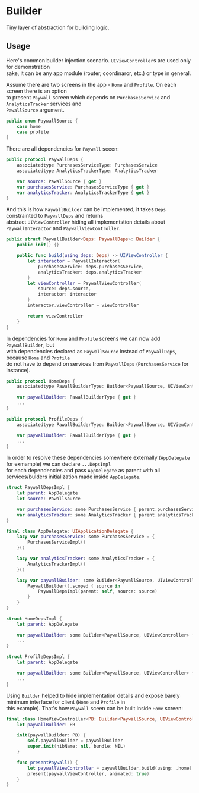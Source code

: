# Builder

Tiny layer of abstraction for building logic.

## Usage

Here's common builder injection scenario. `UIViewController`s are used only for demonstration  
sake, it can be any app module (router, coordinaror, etc.) or type in general.

Assume there are two screens in the app - `Home` and `Profile`. On each screen there is an option  
to present `Paywall` screen which depends on `PurchasesService` and `AnalyticsTracker` services and  
`PawallSource` argument.

```swift
public enum PaywallSource {
    case home
    case profile
}
```

There are all dependencies for `Paywall` sceen:

```swift
public protocol PaywallDeps {
    associatedtype PurchasesServiceType: PurchasesService
    associatedtype AnalyticsTrackerType: AnalyticsTracker

    var source: PawallSource { get }
    var purchasesService: PurchasesServiceType { get }
    var analyticsTracker: AnalyticsTrackerType { get }
}
```

And this is how `PaywallBuilder` can be implemented, it takes `Deps` constrainted to `PaywallDeps` and returns  
abstract `UIViewController` hiding all implementstion details about `PaywallInteractor` and `PaywallViewController`.

```swift
public struct PaywallBuilder<Deps: PaywallDeps>: Builder {
    public init() {}

    public func build(using deps: Deps) -> UIViewController {
        let interactor = PaywallInteractor(
            purchasesService: deps.purchasesService,
            analyticsTracker: deps.analyticsTracker
        )
        let viewController = PaywallViewController(
            source: deps.source,
            interactor: interactor
        )
        interactor.viewController = viewController

        return viewController
    }
}
```

In dependencies for `Home` and `Profile` screens we can now add `PaywallBuilder`, but  
with dependencies declared as `PaywallSource` instead of `PaywallDeps`, because `Home` and `Profile`  
do not have to depend on services from `PaywallDeps` (`PurchasesService` for instance).

```swift
public protocol HomeDeps {
    associatedtype PawallBuilderType: Builder<PaywallSource, UIViewController>

    var paywallBuilder: PawallBuilderType { get }
    ...
}
```

```swift
public protocol ProfileDeps {
    associatedtype PawallBuilderType: Builder<PaywallSource, UIViewController>

    var paywallBuilder: PawallBuilderType { get }
    ...
}
```

In order to resolve these dependencies somewhere externally (`AppDelegate` for exmample) we can declare `...DepsImpl`  
for each dependencies and pass `AppDelegate` as parent with all services/bulders initialization made inside `AppDelegate`.

```swift
struct PaywallDepsImpl {
    let parent: AppDelegate
    let source: PawallSource

    var purchasesService: some PurchasesService { parent.purchasesService }
    var analyticsTracker: some AnalyticsTracker { parent.analyticsTracker }
}
```

```swift
final class AppDelegate: UIApplicationDelegate {
    lazy var purchasesService: some PurchasesService = {
        PurchasesServiceImpl()
    }()

    lazy var analyticsTracker: some AnalyticsTracker = {
        AnalyticsTrackerImpl()
    }()

    lazy var paywallBuilder: some Builder<PaywallSource, UIViewController> = { 
        PaywallBuilder().scoped { source in
            PaywallDepsImpl(parent: self, source: source)
        }
    }
}
```

```swift
struct HomeDepsImpl {
    let parent: AppDelegate

    var paywallBuilder: some Builder<PaywallSource, UIViewController> { parent.paywallBuilder }
    ...
}
```

```swift
struct ProfileDepsImpl {
    let parent: AppDelegate

    var paywallBuilder: some Builder<PaywallSource, UIViewController> { parent.paywallBuilder }
    ...
}
```

Using `Builder` helped to hide implementation details and expose barely minimum interface for client (`Home` and `Profile` in  
this example). That's how `Paywall` sceen can be built inside `Home` screen:

```swift
final class HomeViewController<PB: Builder<PaywallSource, UIViewController>>: UIViewController {
    let paywallBuilder: PB

    init(paywallBuilder: PB) {
        self.paywallBuilder = paywallBuilder
        super.init(nibName: nil, bundle: NIL)
    }

    func presentPaywall() {
        let paywallViewController = paywallBuilder.build(using: .home)
        present(paywallViewController, animated: true)
    }
}
```
